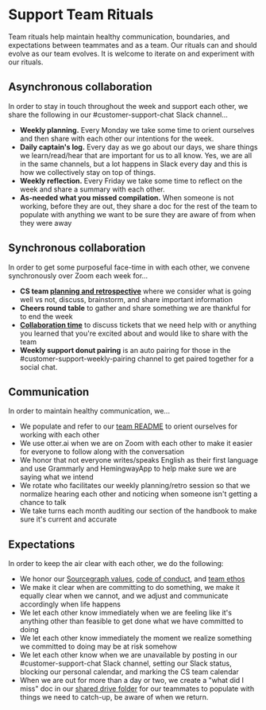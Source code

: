 # Support Team Rituals

Team rituals help maintain healthy communication, boundaries, and expectations between teammates and as a team. Our rituals can and should evolve as our team evolves. It is welcome to iterate on and experiment with our rituals. 

## Asynchronous collaboration

In order to stay in touch throughout the week and support each other, we share the following in our #customer-support-chat Slack channel...

* **Weekly planning.** Every Monday we take some time to orient ourselves and then share with each other our intentions for the week. 
* **Daily captain's log.** Every day as we go about our days, we share things we learn/read/hear that are important for us to all know. Yes, we are all in the same channels, but a lot happens in Slack every day and this is how we collectively stay on top of things.
* **Weekly reflection.** Every Friday we take some time to reflect on the week and share a summary with each other.
* **As-needed what you missed compilation.** When someone is not working, before they are out, they share a doc for the rest of the team to populate with anything we want to be sure they are aware of from when they were away 

## Synchronous collaboration

In order to get some purposeful face-time in with each other, we convene synchronously over Zoom each week for...

* **CS team [planning and retrospective](https://docs.google.com/document/d/1dy5rIY5F4nQoScwH9sTEg7iQd66_oVP5bdWD3MhG2k4/edit#)** where we consider what is going well vs not, discuss, brainstorm, and share important information
* **Cheers round table** to gather and share something we are thankful for to end the week
* [**Collaboration time**](https://docs.google.com/document/d/1jiNSDsvCnTn26NvJsPbtxhBJ9WN98HpZ8ymJaf-orXI/edit?usp=sharing) to discuss tickets that we need help with or anything you learned that you're excited about and would like to share with the team
* **Weekly support donut pairing** is an auto pairing for those in the #customer-support-weekly-pairing channel to get paired together for a social chat.

## Communication
In order to maintain healthy communication, we...

* We populate and refer to our [team README](support-bios.md) to orient ourselves for working with each other
* We use otter.ai when we are on Zoom with each other to make it easier for everyone to follow along with the conversation
* We honor that not everyone writes/speaks English as their first language and use Grammarly and HemingwayApp to help make sure we are saying what we intend
* We rotate who facilitates our weekly planning/retro session so that we normalize hearing each other and noticing when someone isn't getting a chance to talk
* We take turns each month auditing our section of the handbook to make sure it's current and accurate

## Expectations
In order to keep the air clear with each other, we do the following:

* We honor our [Sourcegraph values](../../company/values.md), [code of conduct](../communication/code_of_conduct.md), and [team ethos](support.md#our-ethos)
* We make it clear when are committing to do something, we make it equally clear when we cannot, and we adjust and communicate accordingly when life happens
* We let each other know immediately when we are feeling like it's anything other than feasible to get done what we have committed to doing
* We let each other know immediately the moment we realize something we committed to doing may be at risk somehow
* We let each other know when we are unavailable by posting in our #customer-support-chat Slack channel, setting our Slack status, blocking our personal calendar, and marking the CS team calendar
* When we are out for more than a day or two, we create a "what did I miss" doc in our [shared drive folder](https://drive.google.com/drive/u/1/folders/1w-4j9T1z1GxnpvSbr_o5VRVxkct7w27O) for our teammates to populate with things we need to catch-up, be aware of when we return.
